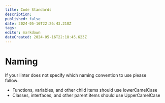 ```yaml
---
title: Code Standards
description: 
published: false
date: 2024-05-16T22:26:43.218Z
tags: 
editor: markdown
dateCreated: 2024-05-16T22:18:45.623Z
---
```


# Naming
If your linter does not specify which naming convention to use please follow:
- Functions, variables, and other child items should use lowerCamelCase
- Classes, interfaces, and other parent items should use UpperCamelCase